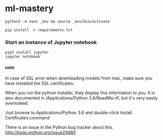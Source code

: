 # ml-mastery


```
python3 -m venv _env && source _env/bin/activate
```

```
pip install -r requirements.txt
```

### Start an instance of Jupyter notebook
```
pip3 install jupyter
jupyter notebook
```
#### note

In case of SSL error when downloading models from mac, make sure you have installed the SSL certificates.

When you run the python installer, they display this information to you. It is also documented in /Applications/Python 3.6/ReadMe.rtf, but it's very easily overlooked.

Just browse to Applications/Python 3.6 and double-click Install Certificates.command

There is an issue in the Python bug tracker about this. http://bugs.python.org/issue29480
